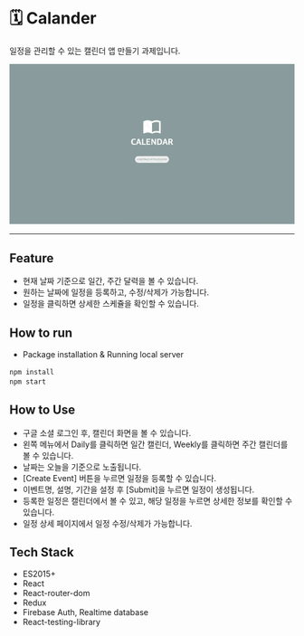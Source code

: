 # 🗓 Calander
일정을 관리할 수 있는 캘린더 앱 만들기 과제입니다.

![Calendar](/readme-assets/vc_calander_viewer.gif)

---

## Feature
- 현재 날짜 기준으로 일간, 주간 달력을 볼 수 있습니다.
- 원하는 날짜에 일정을 등록하고, 수정/삭제가 가능합니다.
- 일정을 클릭하면 상세한 스케쥴을 확인할 수 있습니다.

## How to run
- Package installation & Running local server
```sh
npm install
npm start
```

## How to Use
- 구글 소셜 로그인 후, 캘린더 화면을 볼 수 있습니다.
- 왼쪽 메뉴에서 Daily를 클릭하면 일간 캘린더, Weekly를 클릭하면 주간 캘린더를 볼 수 있습니다.
- 날짜는 오늘을 기준으로 노출됩니다.
- [Create Event] 버튼을 누르면 일정을 등록할 수 있습니다.
- 이벤트명, 설명, 기간을 설정 후 [Submit]을 누르면 일정이 생성됩니다.
- 등록한 일정은 캘린더에서 볼 수 있고, 해당 일정을 누르면 상세한 정보를 확인할 수 있습니다.
- 일정 상세 페이지에서 일정 수정/삭제가 가능합니다.

## Tech Stack
- ES2015+
- React
- React-router-dom
- Redux
- Firebase Auth, Realtime database
- React-testing-library
